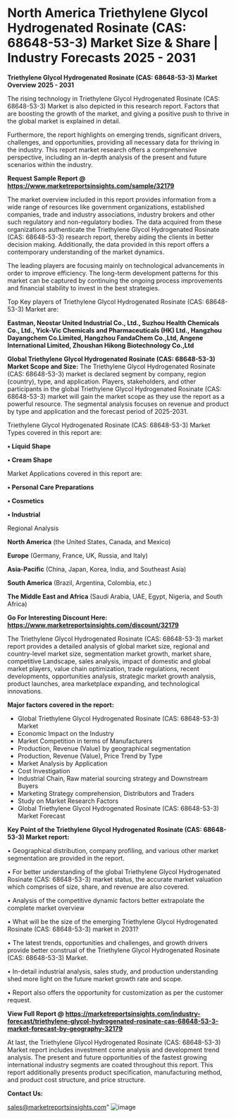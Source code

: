 # North America Triethylene Glycol Hydrogenated Rosinate (CAS: 68648-53-3) Market Size & Share | Industry Forecasts 2025 - 2031

<Strong> Triethylene Glycol Hydrogenated Rosinate (CAS: 68648-53-3) Market Overview 2025 - 2031</strong>

The rising technology in Triethylene Glycol Hydrogenated Rosinate (CAS: 68648-53-3) Market is also depicted in this research report. Factors that are boosting the growth of the market, and giving a positive push to thrive in the global market is explained in detail.

Furthermore, the report highlights on emerging trends, significant drivers, challenges, and opportunities, providing all necessary data for thriving in the industry. This report market research offers a comprehensive perspective, including an in-depth analysis of the present and future scenarios within the industry.

<strong>Request Sample Report @ <a href=https://www.marketreportsinsights.com/sample/32179>https://www.marketreportsinsights.com/sample/32179</a></strong>

The market overview included in this report provides information from a wide range of resources like government organizations, established companies, trade and industry associations, industry brokers and other such regulatory and non-regulatory bodies. The data acquired from these organizations authenticate the Triethylene Glycol Hydrogenated Rosinate (CAS: 68648-53-3) research report, thereby aiding the clients in better decision making. Additionally, the data provided in this report offers a contemporary understanding of the market dynamics.

The leading players are focusing mainly on technological advancements in order to improve efficiency. The long-term development patterns for this market can be captured by continuing the ongoing process improvements and financial stability to invest in the best strategies.

Top Key players of Triethylene Glycol Hydrogenated Rosinate (CAS: 68648-53-3) Market are:

<strong>Eastman, Neostar United Industrial Co., Ltd., Suzhou Health Chemicals Co., Ltd., Yick-Vic Chemicals and Pharmaceuticals (HK) Ltd., Hangzhou Dayangchem Co.Limited, Hangzhou FandaChem Co.,Ltd, Angene International Limited, Zhoushan Hikong Biotechnology Co.,Ltd</strong>

<strong><b>Global Triethylene Glycol Hydrogenated Rosinate (CAS: 68648-53-3) Market Scope and Size:</b></strong>
The Triethylene Glycol Hydrogenated Rosinate (CAS: 68648-53-3) market is declared segment by company, region (country), type, and application. Players, stakeholders, and other participants in the global Triethylene Glycol Hydrogenated Rosinate (CAS: 68648-53-3) market will gain the market scope as they use the report as a powerful resource. The segmental analysis focuses on revenue and product by type and application and the forecast period of 2025-2031.

Triethylene Glycol Hydrogenated Rosinate (CAS: 68648-53-3) Market Types covered in this report are:

<strong>• Liquid Shape

• Cream Shape</strong>

Market Applications covered in this report are:

<strong>• Personal Care Preparations

• Cosmetics

• Industrial</strong> 

Regional Analysis

<strong>North America</strong> (the United States, Canada, and Mexico)

<strong>Europe</strong> (Germany, France, UK, Russia, and Italy)

<strong>Asia-Pacific</strong> (China, Japan, Korea, India, and Southeast Asia)

<strong>South America</strong> (Brazil, Argentina, Colombia, etc.)

<strong>The Middle East and Africa</strong> (Saudi Arabia, UAE, Egypt, Nigeria, and South Africa)

<strong>Go For Interesting Discount Here: <a href=https://www.marketreportsinsights.com/discount/32179>https://www.marketreportsinsights.com/discount/32179</a></strong>

The Triethylene Glycol Hydrogenated Rosinate (CAS: 68648-53-3) market report provides a detailed analysis of global market size, regional and country-level market size, segmentation market growth, market share, competitive Landscape, sales analysis, impact of domestic and global market players, value chain optimization, trade regulations, recent developments, opportunities analysis, strategic market growth analysis, product launches, area marketplace expanding, and technological innovations.

<strong><b>Major factors covered in the report:</b></strong>
<ul>
  <li>Global Triethylene Glycol Hydrogenated Rosinate (CAS: 68648-53-3) Market </li>
  <li>Economic Impact on the Industry</li>
  <li>Market Competition in terms of Manufacturers</li>
  <li>Production, Revenue (Value) by geographical segmentation</li>
  <li>Production, Revenue (Value), Price Trend by Type</li>
  <li>Market Analysis by Application</li>
  <li>Cost Investigation</li>
  <li>Industrial Chain, Raw material sourcing strategy and Downstream Buyers</li>
  <li>Marketing Strategy comprehension, Distributors and Traders</li>
  <li>Study on Market Research Factors</li>
  <li>Global Triethylene Glycol Hydrogenated Rosinate (CAS: 68648-53-3) Market Forecast</li>
</ul>

<strong><b>Key Point of the Triethylene Glycol Hydrogenated Rosinate (CAS: 68648-53-3) Market report:</b></strong>

• Geographical distribution, company profiling, and various other market segmentation are provided in the report.

• For better understanding of the global Triethylene Glycol Hydrogenated Rosinate (CAS: 68648-53-3) market status, the accurate market valuation which comprises of size, share, and revenue are also covered.

• Analysis of the competitive dynamic factors better extrapolate the complete market overview

• What will be the size of the emerging Triethylene Glycol Hydrogenated Rosinate (CAS: 68648-53-3) market in 2031?

• The latest trends, opportunities and challenges, and growth drivers provide better construal of the Triethylene Glycol Hydrogenated Rosinate (CAS: 68648-53-3) Market.

• In-detail industrial analysis, sales study, and production understanding shed more light on the future market growth rate and scope.

• Report also offers the opportunity for customization as per the customer request.

<strong><b>View Full Report @ <a href=https://marketreportsinsights.com/industry-forecast/triethylene-glycol-hydrogenated-rosinate-cas-68648-53-3-market-forecast-by-geography-32179>https://marketreportsinsights.com/industry-forecast/triethylene-glycol-hydrogenated-rosinate-cas-68648-53-3-market-forecast-by-geography-32179</a></b></strong>


At last, the Triethylene Glycol Hydrogenated Rosinate (CAS: 68648-53-3) Market report includes investment come analysis and development trend analysis. The present and future opportunities of the fastest growing international industry segments are coated throughout this report. This report additionally presents product specification, manufacturing method, and product cost structure, and price structure.

<strong>Contact Us:</strong>

sales@marketreportsinsights.com"
![image](https://github.com/user-attachments/assets/49471e20-fdf3-46d1-a26f-2e6df3c03b53)
